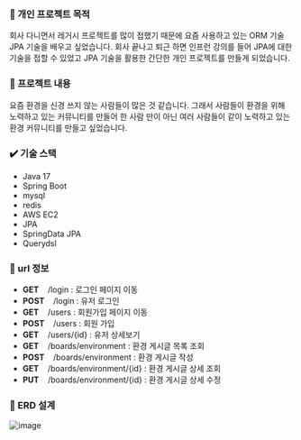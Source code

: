 
### :newspaper: 개인 프로젝트 목적
회사 다니면서 레거시 프로젝트를 많이 접했기 때문에 요즘 사용하고 있는 ORM 기술 JPA 기술을 배우고 싶었습니다.
회사 끝나고 퇴근 하면 인프런 강의를 들어 JPA에 대한 기술을 접할 수 있었고 JPA 기술을 활용한 간단한 개인 프로젝트를 만들게 되었습니다.

### :blue_book: 프로젝트 내용
요즘 환경을 신경 쓰지 않는 사람들이 많은 것 같습니다. 그래서 사람들이 환경을 위해 노력하고 있는 커뮤니티를 만들어 한 사람 만이 아닌 여러 사람들이 같이 노력하고 있는 환경 커뮤니티를 만들고 싶었습니다.

### :heavy_check_mark: 기술 스택
- Java 17
- Spring Boot
- mysql
- redis
- AWS EC2
- JPA
- SpringData JPA
- Querydsl


### :memo: url 정보
- **GET** &nbsp; &nbsp;/login : 로그인 페이지 이동
- **POST** &nbsp;&nbsp; /login : 유저 로그인
- **GET** &nbsp;&nbsp;  /users : 회원가입 페이지 이동
- **POST** &nbsp;&nbsp;  /users : 회원 가입
- **GET**  &nbsp;&nbsp;  /users/{id} : 유저 상세보기
- **GET**  &nbsp;&nbsp; /boards/environment : 환경 게시글 목록 조회
- **POST** &nbsp;&nbsp; /boards/environment : 환경 게시글 작성
- **GET**  &nbsp;&nbsp; /boards/environment/{id} : 환경 게시글 상세 조회
- **PUT**  &nbsp;&nbsp; /boards/environment/{id} : 환경 게시글 상세 수정


### 🔧 ERD 설계
![image](https://github.com/user-attachments/assets/2a3bc8b2-ebe3-4f77-8c4a-5e156553090b)


